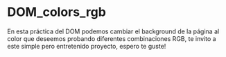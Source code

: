 # DOM_colors_rgb

En esta práctica del DOM podemos cambiar el background de la página al color que deseemos probando diferentes combinaciones RGB, te invito a este simple pero entretenido proyecto, espero te guste!
